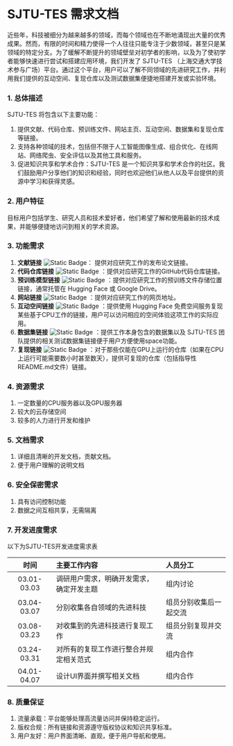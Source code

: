 # SJTU-TES 需求文档

近些年，科技被细分为越来越多的领域，而每个领域也在不断地涌现出大量的优秀成果。然而，有限的时间和精力使得一个人往往只能专注于少数领域，甚至只是某领域的特定分支。为了缓解不断提升的领域壁垒对初学者的影响，以及为了使初学者能够快速进行尝试和搭建应用环境，我们开发了 SJTU-TES （上海交通大学技术参与广场）平台。通过这个平台，用户可以了解不同领域的先进研究工作，并利用我们提供的互动空间、复现仓库以及测试数据集便捷地搭建开发或实验环境。

### 1. 总体描述

SJTU-TES 将包含以下主要功能：

1. 提供文献、代码仓库、预训练文件、网站主页、互动空间、数据集和复现仓库等链接。
2. 支持各种领域的技术，包括但不限于人工智能图像生成、组合优化、在线网站、网络爬虫、安全评估以及其他工具和服务。
3. 促进知识共享和学术合作：SJTU-TES 是一个知识共享和学术合作的社区。我们鼓励用户分享他们的知识和经验，同时也欢迎他们从他人以及平台提供的资源中学习和获得灵感。

### 2. 用户特征

目标用户包括学生、研究人员和技术爱好者，他们希望了解和使用最新的技术成果，并能够便捷地访问到相关的学术资源。

### 3. 功能需求

1. **文献链接** ![Static Badge](https://img.shields.io/badge/xxxx-paper-blue)： 提供对应研究工作的发布论文链接。
2. **代码仓库链接** ![Static Badge](https://img.shields.io/badge/github-code-orange) ：提供对应研究工作的GitHub代码仓库链接。
3. **预训练模型链接** ![Static Badge](https://img.shields.io/badge/xxxx-pretrained-purple) ：提供对应研究工作的预训练文件存储位置链接，通常托管在 Hugging Face 或 Google Drive。
4. **网站链接** ![Static Badge](https://img.shields.io/badge/website-url-red) ：提供对应研究工作的网页地址。
5. **互动空间链接** ![Static Badge](https://img.shields.io/badge/sjtu_tes-dataset-brightgreen) ：提供使用 Hugging Face 免费空间服务复现某些基于CPU工作的链接，用户可以访问相应的空间体验这项工作的实际应用。
6. **数据集链接** ![Static Badge](https://img.shields.io/badge/sjtu_tes-space-yellow) ：提供工作本身包含的数据集以及 SJTU-TES 团队提供的相关测试数据集链接便于用户方便使用space功能。
7. **复现链接** ![Static Badge](https://img.shields.io/badge/sjtu_tes-repro-green) ：对于那些仅能在GPU上运行的仓库（如果在CPU上运行可能需要数小时甚至数天），提供可复现的仓库（包括指导性README.md文件）链接。

### 4. 资源需求

1. 一定数量的CPU服务器以及GPU服务器
2. 较大的云存储空间
3. 较多的人力进行开发和维护

### 5. 文档需求

1. 详细且清晰的开发文档，贡献文档。
2. 便于用户理解的说明文档

### 6. 安全保密需求

1. 具有访问控制功能
2. 数据之间互相共享，无需隔离

### 7. 开发进度需求

以下为SJTU-TES开发进度需求表

|    时间     | 主要工作内容                             | 人员分工               |
|:-----------:|:---------------------------------------- |:---------------------- |
| 03.01-03.03 | 调研用户需求，明确开发需求，确定开发主题 | 组内讨论               |
| 03.04-03.07 | 分别收集各自领域的先进科技               | 组员分别收集后一起交流 |
| 03.08-03.23 | 对收集到的先进科技进行复现工作           | 组员分别复现并交流     |
| 03.24-03.31 | 对所有的复现工作进行整合并规定相关范式   | 组内合作               |
| 04.01-04.07 | 设计UI界面并撰写相关文档                 | 组内合作               |


### 8. 质量保证

1. 流量承载：平台能够处理高流量访问并保持稳定运行。
2. 版权合规：所有链接和资源遵守版权协议和知识共享标准。
3. 用户友好：用户界面清晰、直观，便于用户导航和使用。


